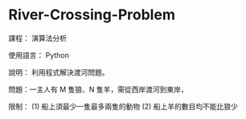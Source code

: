# River-Crossing-Problem
課程：
演算法分析

使用語言：
Python

說明：
利用程式解決渡河問題。

問題：一主人有 M 隻狼、N 隻羊，需從西岸渡河到東岸，

限制：
     (1) 船上須最少一隻最多兩隻的動物
     (2) 船上羊的數目均不能比狼少
